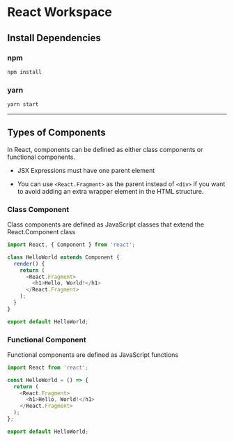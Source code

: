 # React Workspace

## Install Dependencies

### npm

```bash npm
npm install
```

### yarn

```bash yarn
yarn start
```

---

## Types of Components

In React, components can be defined as either class components or functional components.

- JSX Expressions must have one parent element

- You can use `<React.Fragment>` as the parent instead of `<div>` if you want to avoid adding an extra wrapper element in the HTML structure.

### Class Component

Class components are defined as JavaScript classes that extend the React.Component class

```js
import React, { Component } from 'react';

class HelloWorld extends Component {
  render() {
    return (
      <React.Fragment>
        <h1>Hello, World!</h1>
      </React.Fragment>
    );
  }
}

export default HelloWorld;
```

### Functional Component

Functional components are defined as JavaScript functions

```js
import React from 'react';

const HelloWorld = () => {
  return (
    <React.Fragment>
      <h1>Hello, World!</h1>
    </React.Fragment>
  );
};

export default HelloWorld;
```
